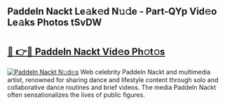 ## Paddeln Nackt Le𝚊k𝚎d N𝚞𝚍e - Part-QYp Vid𝚎o Le𝚊ks Photos tSvDW

# <h2><a href="http://fb8tul.evod.top/?m=Paddeln+Nackt">🔗 👉🔴 Paddeln Nackt Vid𝚎o Ph𝚘t𝚘s</a></h2>

[![Paddeln Nackt N𝚞d𝚎s](https://i.imgur.com/8V9OHl7.gif)](http://fb8tul.evod.top/?m=Paddeln+Nackt)
Web celebrity Paddeln Nackt and multimedia artist, renowned for sharing dance and lifestyle content through solo and collaborative dance routines and brief videos. The media Paddeln Nackt often sensationalizes the lives of public figures. 
